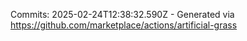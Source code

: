 Commits: 2025-02-24T12:38:32.590Z - Generated via https://github.com/marketplace/actions/artificial-grass
<br>
